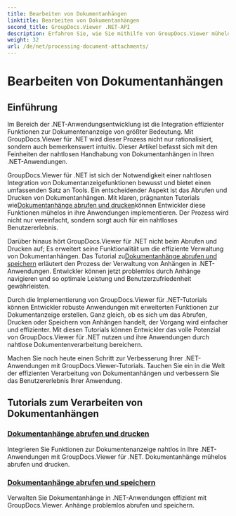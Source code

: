 ```yaml
---
title: Bearbeiten von Dokumentanhängen
linktitle: Bearbeiten von Dokumentanhängen
second_title: GroupDocs.Viewer .NET-API
description: Erfahren Sie, wie Sie mithilfe von GroupDocs.Viewer mühelos Dokumentanzeigefunktionen in Ihre .NET-Anwendungen integrieren. Dokumentanhänge effizient verwalten.
weight: 32
url: /de/net/processing-document-attachments/
--- 
```


# Bearbeiten von Dokumentanhängen

## Einführung

Im Bereich der .NET-Anwendungsentwicklung ist die Integration effizienter Funktionen zur Dokumentenanzeige von größter Bedeutung. Mit GroupDocs.Viewer für .NET wird dieser Prozess nicht nur rationalisiert, sondern auch bemerkenswert intuitiv. Dieser Artikel befasst sich mit den Feinheiten der nahtlosen Handhabung von Dokumentanhängen in Ihren .NET-Anwendungen.

 GroupDocs.Viewer für .NET ist sich der Notwendigkeit einer nahtlosen Integration von Dokumentanzeigefunktionen bewusst und bietet einen umfassenden Satz an Tools. Ein entscheidender Aspekt ist das Abrufen und Drucken von Dokumentanhängen. Mit klaren, prägnanten Tutorials wie[Dokumentanhänge abrufen und drucken](./retrieve-and-print-attachments/)können Entwickler diese Funktionen mühelos in ihre Anwendungen implementieren. Der Prozess wird nicht nur vereinfacht, sondern sorgt auch für ein nahtloses Benutzererlebnis.

Darüber hinaus hört GroupDocs.Viewer für .NET nicht beim Abrufen und Drucken auf; Es erweitert seine Funktionalität um die effiziente Verwaltung von Dokumentanhängen. Das Tutorial zu[Dokumentanhänge abrufen und speichern](./retrieve-and-save-attachments/) erläutert den Prozess der Verwaltung von Anhängen in .NET-Anwendungen. Entwickler können jetzt problemlos durch Anhänge navigieren und so optimale Leistung und Benutzerzufriedenheit gewährleisten.

Durch die Implementierung von GroupDocs.Viewer für .NET-Tutorials können Entwickler robuste Anwendungen mit erweiterten Funktionen zur Dokumentanzeige erstellen. Ganz gleich, ob es sich um das Abrufen, Drucken oder Speichern von Anhängen handelt, der Vorgang wird einfacher und effizienter. Mit diesen Tutorials können Entwickler das volle Potenzial von GroupDocs.Viewer für .NET nutzen und ihre Anwendungen durch nahtlose Dokumentenverarbeitung bereichern.

Machen Sie noch heute einen Schritt zur Verbesserung Ihrer .NET-Anwendungen mit GroupDocs.Viewer-Tutorials. Tauchen Sie ein in die Welt der effizienten Verarbeitung von Dokumentanhängen und verbessern Sie das Benutzererlebnis Ihrer Anwendung.

## Tutorials zum Verarbeiten von Dokumentanhängen
### [Dokumentanhänge abrufen und drucken](./retrieve-and-print-attachments/)
Integrieren Sie Funktionen zur Dokumentenanzeige nahtlos in Ihre .NET-Anwendungen mit GroupDocs.Viewer für .NET. Dokumentanhänge mühelos abrufen und drucken.
### [Dokumentanhänge abrufen und speichern](./retrieve-and-save-attachments/)
Verwalten Sie Dokumentanhänge in .NET-Anwendungen effizient mit GroupDocs.Viewer. Anhänge problemlos abrufen und speichern.